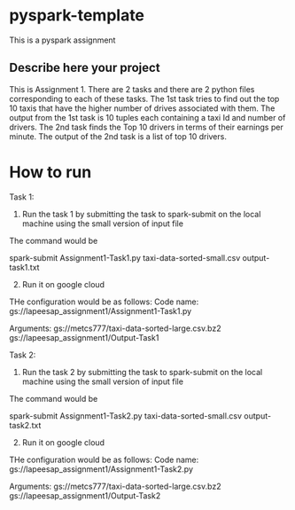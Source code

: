 # pyspark-template

This is a pyspark assignment


## Describe here your project


This is Assignment 1. There are 2 tasks and there are 2 python files corresponding to each of these tasks. The 1st task tries to find out the top 10 taxis that have the higher number of drives associated with them. The output from the 1st task is 10 tuples each containing a taxi Id and number of drivers.
The 2nd task finds the Top 10 drivers in terms of their earnings per minute. The output of the 2nd task is a list of top 10 drivers.


# How to run  

Task 1:

1) Run the task 1 by submitting the task to spark-submit on the local machine using the small version of input file

The command would be 

spark-submit Assignment1-Task1.py taxi-data-sorted-small.csv output-task1.txt

2) Run it on google cloud

THe configuration would be as follows:
Code name: gs://lapeesap_assignment1/Assignment1-Task1.py

Arguments:
gs://metcs777/taxi-data-sorted-large.csv.bz2
gs://lapeesap_assignment1/Output-Task1

Task 2:

1) Run the task 2 by submitting the task to spark-submit on the local machine using the small version of input file

The command would be 

spark-submit Assignment1-Task2.py taxi-data-sorted-small.csv output-task2.txt

2) Run it on google cloud

THe configuration would be as follows:
Code name: gs://lapeesap_assignment1/Assignment1-Task2.py

Arguments:
gs://metcs777/taxi-data-sorted-large.csv.bz2
gs://lapeesap_assignment1/Output-Task2





